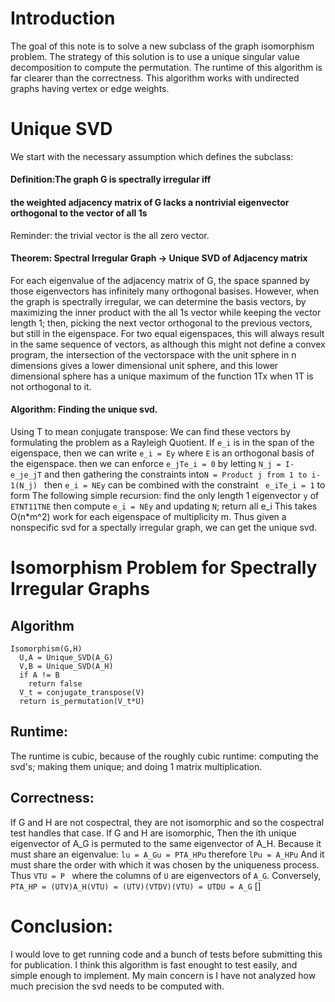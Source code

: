 # Introduction
The goal of this note is to solve a new subclass of the graph isomorphism problem.
The strategy of this solution is to use a unique singular value decomposition to compute the permutation.
The runtime of this algorithm is far clearer than the correctness.
This algorithm works with undirected graphs having vertex or edge weights.

# Unique SVD
We start with the necessary assumption which defines the subclass:
#### Definition:The graph G is spectrally irregular iff
#### the weighted adjacency matrix of G lacks a nontrivial eigenvector orthogonal to the vector of all 1s
Reminder: the trivial vector is the all zero vector.

#### Theorem: Spectral Irregular Graph -> Unique SVD of Adjacency matrix
For each eigenvalue of the adjacency matrix of G,
the space spanned by those eigenvectors has infinitely many orthogonal basises.
However, when the graph is spectrally irregular,
we can determine the basis vectors, by maximizing the inner product with the all 1s vector
while keeping the vector length 1; then,
picking the next vector orthogonal to the previous vectors, but still in the eigenspace.
For two equal eigenspaces, this will always result in the same sequence of vectors,
as although this might not define a convex program, 
the intersection of the vectorspace with the unit sphere in n dimensions gives a lower dimensional unit sphere,
and this lower dimensional sphere has a unique maximum of the function 1Tx when 1T is not orthogonal to it.

#### Algorithm: Finding the unique svd.
Using T to mean conjugate transpose:
We can find these vectors by formulating the problem as a Rayleigh Quotient.
If ```e_i``` is in the span of the eigenspace,
then we can write ```e_i = Ey``` where ```E``` is an orthogonal basis of the eigenspace.
then we can enforce ```e_jTe_i = 0``` by letting ```N_j = I-e_je_jT``` and 
then gathering the constraints into```N = Product j from 1 to i-1(N_j) ```
then ```e_i = NEy``` can be combined with the constraint ``` e_iTe_i = 1```
to form The following simple recursion:
find the only length 1 eigenvector ```y``` of ```ETNT11TNE``` then compute ```e_i = NEy```
and updating ```N```; return all e_i
This takes O(n*m^2) work for each eigenspace of multiplicity m.
Thus given a nonspecific svd for a spectally irregular graph, we can get the unique svd.

# Isomorphism Problem for Spectrally Irregular Graphs
## Algorithm
```
Isomorphism(G,H)
  U,A = Unique_SVD(A_G)
  V,B = Unique_SVD(A_H)
  if A != B
    return false
  V_t = conjugate_transpose(V)
  return is_permutation(V_t*U)
```
## Runtime:
The runtime is cubic, because of the roughly cubic runtime: computing the svd's; making them unique; and doing 1 matrix multiplication.
## Correctness:
If G and H are not cospectral, they are not isomorphic and so the cospectral test handles that case.
If G and H are isomorphic,
Then the ith unique eigenvector of A_G is permuted to the same eigenvector of A_H.
Because it must share an eigenvalue:
``` lu = A_Gu = PTA_HPu ``` therefore ```lPu = A_HPu```
And it must share the order with which it was chosen by the uniqueness process.
Thus ```VTU = P ``` where the columns of ```U``` are eigenvectors of ```A_G```.
Conversely,
```PTA_HP = (UTV)A_H(VTU) = (UTV)(VTDV)(VTU) = UTDU = A_G``` []

# Conclusion:
I would love to get running code and a bunch of tests before submitting this for publication.
I think this algorithm is fast enought to test easily, and simple enough to implement.
My main concern is I have not analyzed how much precision the svd needs to be computed with.
